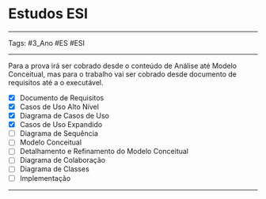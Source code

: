 # Estudos ESI

---

Tags: #3_Ano #ES #ESI 

---

Para a prova irá ser cobrado desde o conteúdo de Análise até Modelo Conceitual, mas para o trabalho vai ser cobrado desde documento de requisitos até a o executável.

- [x] Documento de Requisitos
- [x] Casos de Uso Alto Nível
- [x] Diagrama de Casos de Uso
- [x] Casos de Uso Expandido
- [ ] Diagrama de Sequência
- [ ] Modelo Conceitual
- [ ] Detalhamento e Refinamento do Modelo Conceitual
- [ ] Diagrama de Colaboração
- [ ] Diagrama de Classes
- [ ] Implementação

---

